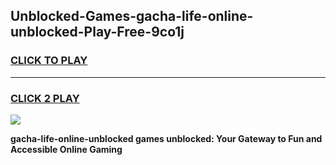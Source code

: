 
## Unblocked-Games-gacha-life-online-unblocked-Play-Free-9co1j
<h3>
<a href="https://premium76.site?title=gacha-life-online-unblocked&ref=20M">CLICK TO PLAY</a></h3>
<hr>

<h3>
<a href="https://premium76.site?title=gacha-life-online-unblocked&ref=20M">CLICK 2 PLAY</a>
  
</h3>

<a href="https://premium76.site?title=gacha-life-online-unblocked&ref=19M"><img src="https://clearcache.store/games.png"></a>


**gacha-life-online-unblocked games unblocked: Your Gateway to Fun and Accessible Online Gaming**
